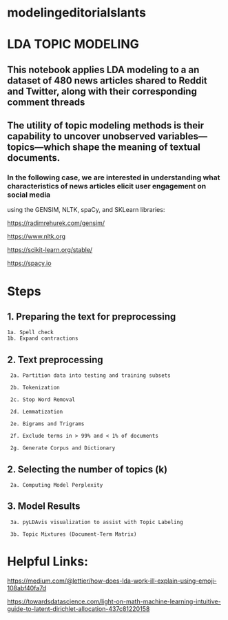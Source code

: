 # modelingeditorialslants
# LDA TOPIC MODELING


## This notebook applies LDA modeling to a an dataset of 480 news articles shared to Reddit and Twitter, along with their corresponding comment threads

## The utility of topic modeling methods is their capability to uncover unobserved variables—topics—which shape the meaning of textual documents. 

### In the following case, we are interested in understanding what characteristics of news articles elicit user engagement on social media
using the GENSIM, NLTK, spaCy, and SKLearn libraries:

https://radimrehurek.com/gensim/

https://www.nltk.org

https://scikit-learn.org/stable/

https://spacy.io



# Steps

## 1. Preparing the text for preprocessing
    1a. Spell check
    1b. Expand contractions

## 2. Text preprocessing

     2a. Partition data into testing and training subsets
 
     2b. Tokenization
     
     2c. Stop Word Removal
     
     2d. Lemmatization
     
     2e. Bigrams and Trigrams
     
     2f. Exclude terms in > 99% and < 1% of documents
     
     2g. Generate Corpus and Dictionary
 

## 2. Selecting the number of topics (k)
 
     2a. Computing Model Perplexity


## 3. Model Results

     3a. pyLDAvis visualization to assist with Topic Labeling
     
     3b. Topic Mixtures (Document-Term Matrix)

 
# Helpful Links:

https://medium.com/@lettier/how-does-lda-work-ill-explain-using-emoji-108abf40fa7d

     
https://towardsdatascience.com/light-on-math-machine-learning-intuitive-guide-to-latent-dirichlet-allocation-437c81220158
